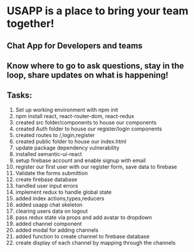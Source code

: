 # USAPP is a place to bring your team together!

## Chat App for Developers and teams

## Know where to go to ask questions, stay in the loop, share updates on what is happening!

## Tasks:

1. Set up working environment with npm init
2. npm install react, react-router-dom, react-redux
3. created src folder/components to house our components
4. created Auth folder to house our register/login components
5. created routes to /,login,register
6. created public folder to house our index.html
7. update package dependency vulnerability
8. installed semantic-ui-react
9. setup firebase account and enable signup with email
10. register our first user with our register form, save data to firebase
11. Validate the forms submittion
12. create firebase database
13. handled user input errors
14. implement redux to handle global state
15. added index actions,types,reducers
16. added usapp chat skeleton
17. clearing users data on logout
18. pass redux state via props and add avatar to dropdown
19. added channel component
20. added modal for adding channels
21. added function to create channel to firebase database
22. create display of each channel by mapping through the channels
